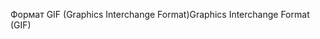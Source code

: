 <span data-ttu-id="6ee47-101">Формат GIF (Graphics Interchange Format)</span><span class="sxs-lookup"><span data-stu-id="6ee47-101">Graphics Interchange Format (GIF)</span></span>